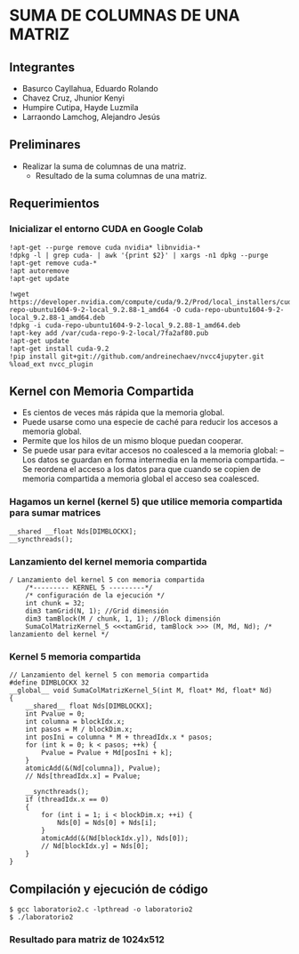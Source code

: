 # SUMA DE COLUMNAS DE UNA MATRIZ
## Integrantes
- Basurco Cayllahua, Eduardo Rolando
- Chavez Cruz, Jhunior Kenyi
- Humpire Cutipa, Hayde Luzmila
- Larraondo Lamchog, Alejandro Jesús 

## Preliminares
- Realizar la suma de columnas de una matriz.
  - Resultado de la suma columnas de una matriz.
  
## Requerimientos
### Inicializar el entorno CUDA en Google Colab
```cuda
!apt-get --purge remove cuda nvidia* libnvidia-*
!dpkg -l | grep cuda- | awk '{print $2}' | xargs -n1 dpkg --purge
!apt-get remove cuda-*
!apt autoremove
!apt-get update

!wget https://developer.nvidia.com/compute/cuda/9.2/Prod/local_installers/cuda-repo-ubuntu1604-9-2-local_9.2.88-1_amd64 -O cuda-repo-ubuntu1604-9-2-local_9.2.88-1_amd64.deb
!dpkg -i cuda-repo-ubuntu1604-9-2-local_9.2.88-1_amd64.deb
!apt-key add /var/cuda-repo-9-2-local/7fa2af80.pub
!apt-get update
!apt-get install cuda-9.2
!pip install git+git://github.com/andreinechaev/nvcc4jupyter.git
%load_ext nvcc_plugin
```
## Kernel con Memoria Compartida
- Es cientos de veces más rápida que la memoria global.
- Puede usarse como una especie de caché para reducir los accesos a memoria global.
- Permite que los hilos de un mismo bloque puedan cooperar.
- Se puede usar para evitar accesos no coalesced a la memoria global:
  – Los datos se guardan en forma intermedia en la memoria compartida.
  – Se reordena el acceso a los datos para que cuando se copien de memoria compartida a memoria global el acceso sea coalesced.

### Hagamos un kernel (kernel 5) que utilice memoria compartida para sumar matrices 
```cuda
__shared __float Nds[DIMBLOCKX];
__syncthreads(); 
```

### Lanzamiento del kernel memoria compartida
```cuda
/ Lanzamiento del kernel 5 con memoria compartida
    /*--------- KERNEL 5 ---------*/
    /* configuración de la ejecución */
    int chunk = 32;
    dim3 tamGrid(N, 1); //Grid dimensión
    dim3 tamBlock(M / chunk, 1, 1); //Block dimensión
    SumaColMatrizKernel_5 <<<tamGrid, tamBlock >>> (M, Md, Nd); /* lanzamiento del kernel */
```
### Kernel 5 memoria compartida
```cuda
// Lanzamiento del kernel 5 con memoria compartida  
#define DIMBLOCKX 32
__global__ void SumaColMatrizKernel_5(int M, float* Md, float* Nd)
{
    __shared__ float Nds[DIMBLOCKX];
    int Pvalue = 0;
    int columna = blockIdx.x;
    int pasos = M / blockDim.x;
    int posIni = columna * M + threadIdx.x * pasos;
    for (int k = 0; k < pasos; ++k) {
        Pvalue = Pvalue + Md[posIni + k];
    }
    atomicAdd(&(Nd[columna]), Pvalue);
    // Nds[threadIdx.x] = Pvalue;

    __syncthreads();
    if (threadIdx.x == 0)
    {
        for (int i = 1; i < blockDim.x; ++i) {
            Nds[0] = Nds[0] + Nds[i];
        }
        atomicAdd(&(Nd[blockIdx.y]), Nds[0]);
        // Nd[blockIdx.y] = Nds[0];
    }
}
```

## Compilación y ejecución de código

```terminal
$ gcc laboratorio2.c -lpthread -o laboratorio2
$ ./laboratorio2
```
### Resultado para matriz de 1024x512
